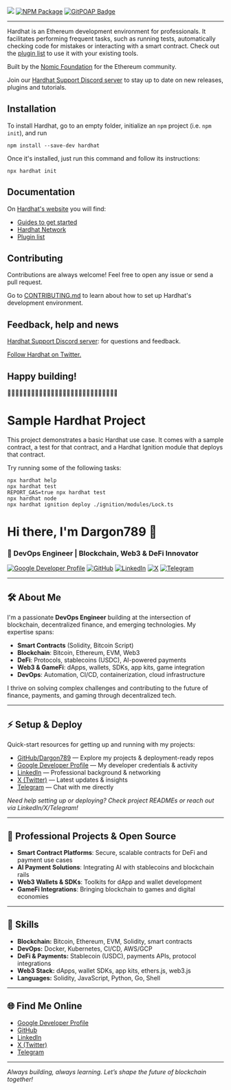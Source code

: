 ![](https://user-images.githubusercontent.com/176499/96893278-ebc67580-1460-11eb-9530-d5df3a3d65d0.png) [![NPM Package](https://img.shields.io/npm/v/hardhat.svg?style=flat-square)](https://www.npmjs.org/package/hardhat) [![GitPOAP Badge](https://public-api.gitpoap.io/v1/repo/NomicFoundation/hardhat/badge)](https://www.gitpoap.io/gh/NomicFoundation/hardhat)

---

Hardhat is an Ethereum development environment for professionals. It facilitates performing frequent tasks, such as running tests, automatically checking code for mistakes or interacting with a smart contract. Check out the [plugin list](https://hardhat.org/plugins/) to use it with your existing tools.

Built by the [Nomic Foundation](https://nomic.foundation/) for the Ethereum community.

Join our [Hardhat Support Discord server](https://hardhat.org/discord) to stay up to date on new releases, plugins and tutorials.

## Installation

To install Hardhat, go to an empty folder, initialize an `npm` project (i.e. `npm init`), and run

```
npm install --save-dev hardhat
```

Once it's installed, just run this command and follow its instructions:

```
npx hardhat init
```

## Documentation

On [Hardhat's website](https://hardhat.org) you will find:

- [Guides to get started](https://hardhat.org/getting-started/)
- [Hardhat Network](https://hardhat.org/hardhat-network/)
- [Plugin list](https://hardhat.org/plugins/)

## Contributing

Contributions are always welcome! Feel free to open any issue or send a pull request.

Go to [CONTRIBUTING.md](./CONTRIBUTING.md) to learn about how to set up Hardhat's development environment.

## Feedback, help and news

[Hardhat Support Discord server](https://hardhat.org/discord): for questions and feedback.

[Follow Hardhat on Twitter.](https://twitter.com/HardhatHQ)

## Happy building!

👷‍♀️👷‍♂️👷‍♀️👷‍♂️👷‍♀️👷‍♂️👷‍♀️👷‍♂️👷‍♀️👷‍♂️👷‍♀️👷‍♂️👷‍♀️👷‍♂️
# Sample Hardhat Project

This project demonstrates a basic Hardhat use case. It comes with a sample contract, a test for that contract, and a Hardhat Ignition module that deploys that contract.

Try running some of the following tasks:

```shell
npx hardhat help
npx hardhat test
REPORT_GAS=true npx hardhat test
npx hardhat node
npx hardhat ignition deploy ./ignition/modules/Lock.ts
```
# Hi there, I'm Dargon789 👋

### 🚀 DevOps Engineer | Blockchain, Web3 & DeFi Innovator

[![Google Developer Profile](https://img.shields.io/badge/Google%20Dev-Profile-blue?logo=google)](https://g.dev/AU_gdev_19)
[![GitHub](https://img.shields.io/badge/GitHub-Dargon789-black?logo=github)](https://github.com/Dargon789)
[![LinkedIn](https://img.shields.io/badge/LinkedIn-apichan--upakhot-blue?logo=linkedin)](https://linkedin.com/in/apichan-upakhot-6791532b6)
[![X](https://img.shields.io/badge/X-@19__ip7895f-black?logo=x)](https://x.com/19_ip7895f)
[![Telegram](https://img.shields.io/badge/Telegram-@dargon789-blue?logo=telegram)](https://t.me/dargon789)

---

## 🛠️ About Me

I'm a passionate **DevOps Engineer** building at the intersection of blockchain, decentralized finance, and emerging technologies. My expertise spans:

- **Smart Contracts** (Solidity, Bitcoin Script)
- **Blockchain**: Bitcoin, Ethereum, EVM, Web3
- **DeFi**: Protocols, stablecoins (USDC), AI-powered payments
- **Web3 & GameFi**: dApps, wallets, SDKs, app kits, game integration
- **DevOps**: Automation, CI/CD, containerization, cloud infrastructure

I thrive on solving complex challenges and contributing to the future of finance, payments, and gaming through decentralized tech.

---

## ⚡ Setup & Deploy

Quick-start resources for getting up and running with my projects:

- [GitHub/Dargon789](https://github.com/Dargon789) — Explore my projects & deployment-ready repos
- [Google Developer Profile](https://g.dev/AU_gdev_19) — My developer credentials & activity
- [LinkedIn](https://linkedin.com/in/apichan-upakhot-6791532b6) — Professional background & networking
- [X (Twitter)](https://x.com/19_ip7895f) — Latest updates & insights
- [Telegram](https://t.me/dargon789) — Chat with me directly

*Need help setting up or deploying? Check project READMEs or reach out via LinkedIn/X/Telegram!*

---

## 💼 Professional Projects & Open Source

- **Smart Contract Platforms**: Secure, scalable contracts for DeFi and payment use cases
- **AI Payment Solutions**: Integrating AI with stablecoins and blockchain rails
- **Web3 Wallets & SDKs**: Toolkits for dApp and wallet development
- **GameFi Integrations**: Bringing blockchain to games and digital economies

---

## 🌟 Skills

- **Blockchain:** Bitcoin, Ethereum, EVM, Solidity, smart contracts
- **DevOps:** Docker, Kubernetes, CI/CD, AWS/GCP
- **DeFi & Payments:** Stablecoin (USDC), payments APIs, protocol integrations
- **Web3 Stack:** dApps, wallet SDKs, app kits, ethers.js, web3.js
- **Languages:** Solidity, JavaScript, Python, Go, Shell

---

## 🌐 Find Me Online

- [Google Developer Profile](https://g.dev/AU_gdev_19)
- [GitHub](https://github.com/Dargon789)
- [LinkedIn](https://linkedin.com/in/apichan-upakhot-6791532b6)
- [X (Twitter)](https://x.com/19_ip7895f)
- [Telegram](https://t.me/dargon789)

---

*Always building, always learning. Let’s shape the future of blockchain together!*
